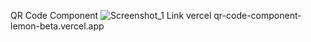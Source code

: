 QR Code Component
![Screenshot_1](https://github.com/user-attachments/assets/106a4d90-7930-4ca0-9574-6de42ff4250b)
Link vercel qr-code-component-lemon-beta.vercel.app
